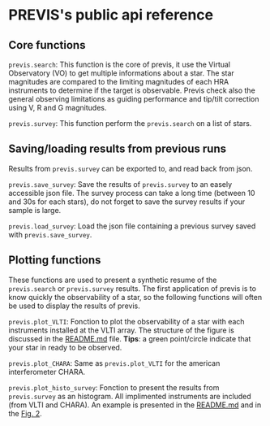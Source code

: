 # PREVIS's public api reference

## Core functions

`previs.search`: This function is the core of previs, it use the Virtual Observatory (VO) to get multiple informations about a star. The star magnitudes are compared to the limiting magnitudes of each HRA instruments to determine if the target is observable. Previs check also the general observing limitations as guiding performance and tip/tilt correction using V, R and G magnitudes.

`previs.survey`: This function perform the `previs.search` on a list of stars.

## Saving/loading results from previous runs

Results from `previs.survey` can be exported to, and read back from json.

`previs.save_survey`: Save the results of `previs.survey` to an easely accessible json file. The survey process can take a long time (between 10 and 30s for each stars), do not forget to save the survey results if your sample is large.

`previs.load_survey`: Load the json file containing a previous survey saved with `previs.save_survey`.

## Plotting functions

These functions are used to present a synthetic resume of the `previs.search` or `previs.survey` results. The first application of previs is to know quickly the observability of a star, so the following functions will often be used to display the results of previs.

`previs.plot_VLTI`: Fonction to plot the observability of a star with each instruments installed at the VLTI array. The structure of the figure is discussed in the [README.md](README.md) file. **Tips**: a green point/circle indicate that your star in ready to be observed.

`previs.plot_CHARA`: Same as `previs.plot_VLTI` for the american interferometer CHARA.

`previs.plot_histo_survey`: Fonction to present the results from `previs.survey` as an histogram. All implimented instruments are included (from VLTI and CHARA). An example is presented in the [README.md](../README.md) and in the [Fig. 2](figure_2.jpeg).

